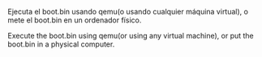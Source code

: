 Ejecuta el boot.bin usando qemu(o usando cualquier máquina virtual), o mete el boot.bin en un ordenador físico.

Execute the boot.bin using qemu(or using any virtual machine), or put the boot.bin in a physical computer.
